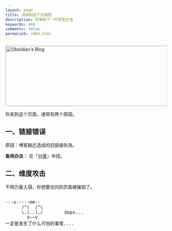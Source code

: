```yaml
---
layout: page
title: 没找到这个页面捏
description: 你来到了一片荒芜之地
keywords: 404
comments: false
permalink: /404.html
---
```


<img style="height:188px;width:600px;border:1px solid lightgrey;" src="{{ site.url }}/assets/images/branding/logo_text.png" alt="Obsidian's Blog" />

你来到这个页面，通常有两个原因。

## 一、链接错误

原因：博客搬迁造成的旧链接失效。

**备用办法：** 在「[分类](/categories/)」中找。

## 二、维度攻击

不明力量入侵，你想要访问的页面被摧毁了。

<!----------------------------------------------------------------
         mm
      /^(  )^\                     Ascii arts included in this page:
      \,(..),/                     - R2D2, provided by: http://www.chris.com/
        V~~V                       - Texts, generated from: http://www.network-science.de/ascii/  
                                   http:// cnfeat.github.io
            
------------------------------------------------------------------>

  <style>
    pre {
          background: none;
          border: none;
    }
  </style>

  <pre>         
---x-----mm--
      /^(  )^\
      \,(..),/        Oops...
        V~~V                     
一定是发生了什么可怕的事情....
    </pre>
